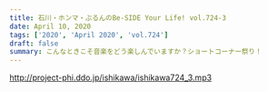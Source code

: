 ```yaml
---
title: 石川・ホンマ・ぶるんのBe-SIDE Your Life! vol.724-3
date: April 10, 2020
tags: ['2020', 'April 2020', 'vol.724']
draft: false
summary: こんなときこそ音楽をどう楽しんでいますか？ショートコーナー祭り！
---
```


http://project-phi.ddo.jp/ishikawa/ishikawa724_3.mp3